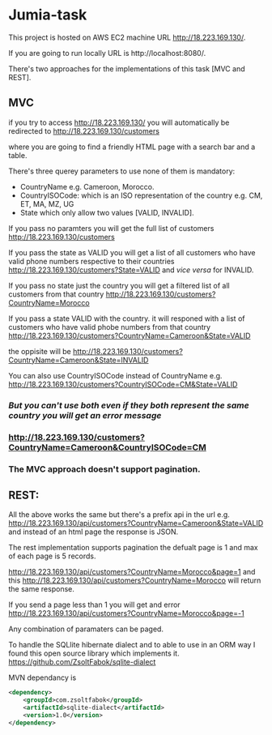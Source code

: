 # Jumia-task

This project is hosted on AWS EC2 machine URL http://18.223.169.130/.

If you are going to run locally URL is http://localhost:8080/.

There's two approaches for the implementations of this task [MVC and REST].

## MVC

 if you try to access http://18.223.169.130/ you will automatically be redirected to http://18.223.169.130/customers

where you are going to find a friendly HTML page with a search bar and a table.

There's three querey parameters to use none of them is mandatory:

- CountryName e.g. Cameroon, Morocco.
- CountryISOCode: which is an ISO representation of the country e.g. CM, ET, MA, MZ, UG
- State which only allow two values [VALID, INVALID].

If you pass no paramters you will get the full list of customers http://18.223.169.130/customers

If you pass the state as VALID you will get a list of all customers who have valid phone numbers respective to their countries http://18.223.169.130/customers?State=VALID and *vice versa* for INVALID.

If you pass no state just the country you will get a filtered list of all customers from that country http://18.223.169.130/customers?CountryName=Morocco

If you pass a state VALID with the country. it will responed with a list of customers who have valid phobe numbers from that country http://18.223.169.130/customers?CountryName=Cameroon&State=VALID

the oppisite will be http://18.223.169.130/customers?CountryName=Cameroon&State=INVALID

You can also use CountryISOCode instead of CountryName e.g. http://18.223.169.130/customers?CountryISOCode=CM&State=VALID

### *But you can't use both even if they both represent the same country you will get an error message*

###  http://18.223.169.130/customers?CountryName=Cameroon&CountryISOCode=CM

### The MVC approach doesn't support pagination.

## REST:

All the above works the same but there's a prefix api in the url e.g. http://18.223.169.130/api/customers?CountryName=Cameroon&State=VALID and instead of an html page the response is JSON.

The rest implementation supports pagination the defualt page is 1 and max of each page is 5 records.

http://18.223.169.130/api/customers?CountryName=Morocco&page=1 and this http://18.223.169.130/api/customers?CountryName=Morocco will return the same response.

If you send a page less than 1 you will get and error http://18.223.169.130/api/customers?CountryName=Morocco&page=-1

Any combination of paramaters can be paged.

To handle the SQLlite hibernate dialect and to able to use in an ORM way I found this open source library which implements it. https://github.com/ZsoltFabok/sqlite-dialect

MVN dependancy is

```xml
<dependency>
    <groupId>com.zsoltfabok</groupId>
    <artifactId>sqlite-dialect</artifactId>
    <version>1.0</version>
</dependency>
```
